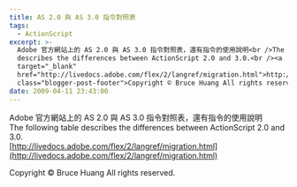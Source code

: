 ```yaml
---
title: AS 2.0 與 AS 3.0 指令對照表
tags:
  - ActionScript
excerpt: >-
  Adobe 官方網站上的 AS 2.0 與 AS 3.0 指令對照表，還有指令的使用說明<br />The following table
  describes the differences between ActionScript 2.0 and 3.0.<br /><a
  target="_blank"
  href="http://livedocs.adobe.com/flex/2/langref/migration.html">http://livedocs.adobe.com/flex/2/langref/migration.html</a><div
  class="blogger-post-footer">Copyright © Bruce Huang All rights reserved.</div>
date: 2009-04-11 23:43:00
---
```


Adobe 官方網站上的 AS 2.0 與 AS 3.0 指令對照表，還有指令的使用說明  
The following table describes the differences between ActionScript 2.0 and 3.0.  
[http://livedocs.adobe.com/flex/2/langref/migration.html](http://livedocs.adobe.com/flex/2/langref/migration.html)

Copyright © Bruce Huang All rights reserved.
<!-- more -->
